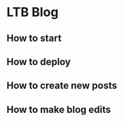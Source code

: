 # LTB Blog


## How to start

## How to deploy

## How to create new posts

## How to make blog edits
